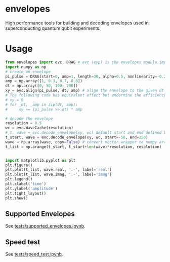 # envelopes

High performance tools for building and decoding envelopes used in superconducting quantum qubit experiments.

# Usage
```python
from envelopes import evc, DRAG # evc (evp) is the envelopes module implemented by C++ (Python)
import numpy as np
# create an envelope
pi_pulse = DRAG(start=0, amp=1, length=30, alpha=0.5, nonlinearity=-0.2, mixing_freq=0.1, phase=0.0, profile='gaussian') # profile can be 'gaussian' or 'cosine'
amp = np.array([1, 0.3, 0.7, 0.8])
dt = np.array([0, 50, 100, 200])
xy = evc.align(pi_pulse, dt, amp) # align the envelope to the given dt and amplitude
# The following code has equivalent effect but undermine the efficiency:
# xy = 0
# for _dt, _amp in zip(dt, amp):
#     xy += (pi_pulse >> dt) * amp

# decode the envelope
resolution = 0.5
wc = evc.WaveCache(resolution)
# t, wave = evc.decode_envelope(xy, wc) default start and end defined by the envelope will be used
t_start, wave = evc.decode_envelope(xy, wc, start=-50, end=250)
wave = np.array(wave, copy=False) # convert vector wrapper to numpy array
t_list = np.arange(t_start, t_start+len(wave)*resolution, resolution)


import matplotlib.pyplot as plt
plt.figure()
plt.plot(t_list, wave.real, '.-', label='real')
plt.plot(t_list, wave.imag, '.-', label='imag')
plt.legend()
plt.xlabel('time')
plt.ylabel('amplitude')
plt.tight_layout()
plt.show()
```

## Supported Envelopes
See [tests/supported_envelopes.ipynb](./tests/supported_envelopes.ipynb).

## Speed test
See [tests/speed_test.ipynb](./tests/speed_test.ipynb).